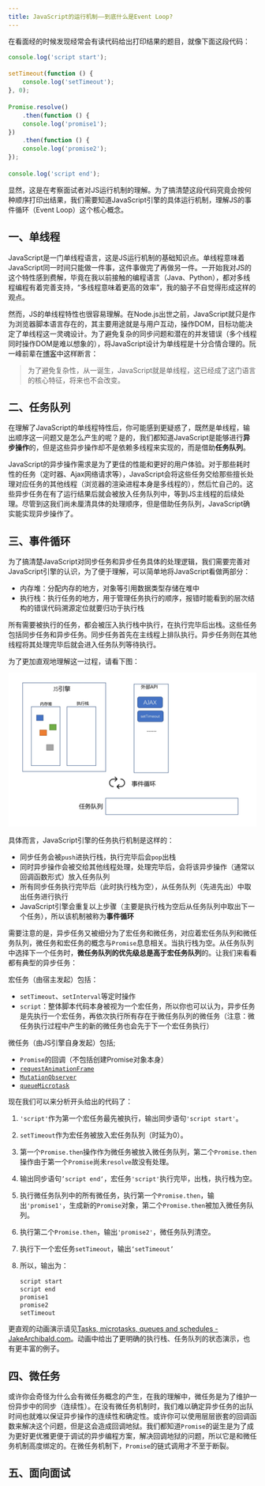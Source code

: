 ```yaml
---
title: JavaScript的运行机制——到底什么是Event Loop?
---
```


在看面经的时候发现经常会有读代码给出打印结果的题目，就像下面这段代码：

```js
console.log('script start');

setTimeout(function () {
    console.log('setTimeout');
}, 0);

Promise.resolve()
    .then(function () {
    console.log('promise1');
})
    .then(function () {
    console.log('promise2');
});

console.log('script end');
```

显然，这是在考察面试者对JS运行机制的理解。为了搞清楚这段代码究竟会按何种顺序打印出结果，我们需要知道JavaScript引擎的具体运行机制，理解JS的事件循环（Event Loop）这个核心概念。

## 一、单线程

JavaScript是一门单线程语言，这是JS运行机制的基础知识点。单线程意味着JavaScript同一时间只能做一件事，这件事做完了再做另一件。一开始我对JS的这个特性感到费解，毕竟在我以前接触的编程语言（Java、Python），都对多线程编程有着完善支持，“多线程意味着更高的效率”，我的脑子不自觉得形成这样的观点。

然而，JS的单线程特性也很容易理解。在Node.js出世之前，JavaScript就只是作为浏览器脚本语言存在的，其主要用途就是与用户互动，操作DOM，目标功能决定了单线程这一灵魂设计。为了避免复杂的同步问题和潜在的并发错误（多个线程同时操作DOM是难以想象的），将JavaScript设计为单线程是十分合情合理的。阮一峰前辈在[博客](https://www.ruanyifeng.com/blog/2014/10/event-loop.html)中这样断言：

> 为了避免复杂性，从一诞生，JavaScript就是单线程，这已经成了这门语言的核心特征，将来也不会改变。

## 二、任务队列

在理解了JavaScript的单线程特性后，你可能感到更疑惑了，既然是单线程，输出顺序这一问题又是怎么产生的呢？是的，我们都知道JavaScript是能够进行**异步操作**的，但是这些异步操作却不是依赖多线程来实现的，而是借助**任务队列**。

JavaScript的异步操作需求是为了更佳的性能和更好的用户体验。对于那些耗时性的任务（定时器、Ajax网络请求等），JavaScript会将这些任务交给那些擅长处理对应任务的其他线程（浏览器的渲染进程本身是多线程的），然后忙自己的。这些异步任务在有了运行结果后就会被放入任务队列中，等到JS主线程的后续处理。尽管到这我们尚未厘清具体的处理顺序，但是借助任务队列，JavaScript确实能实现异步操作了。

## 三、事件循环

为了搞清楚JavaScript对同步任务和异步任务具体的处理逻辑，我们需要完善对JavaScript引擎的认识，为了便于理解，可以简单地将JavaScript看做两部分：

- 内存堆：分配内存的地方，对象等引用数据类型存储在堆中
- 执行栈：执行任务的地方，用于管理任务执行的顺序，报错时能看到的层次结构的错误代码溯源定位就要归功于执行栈

所有需要被执行的任务，都会被压入执行栈中执行，在执行完毕后出栈。这些任务包括同步任务和异步任务。同步任务首先在主线程上排队执行。异步任务则在其他线程将其处理完毕后就会进入任务队列等待执行。

为了更加直观地理解这一过程，请看下图：

<img src="https://github.com/MogoMec/blog/blob/master/img/eventloop.jpg?raw=true" style="zoom:150%;" />

具体而言，JavaScript引擎的任务执行机制是这样的：

- 同步任务会被`push`进执行栈，执行完毕后会`pop`出栈
- 同时异步操作会被交给其他线程处理，处理完毕后，会将该异步操作（通常以回调函数形式）放入任务队列
- 所有同步任务执行完毕后（此时执行栈为空），从任务队列（先进先出）中取出任务进行执行
- JavaScript引擎会重复以上步骤（主要是执行栈为空后从任务队列中取出下一个任务），所以该机制被称为**事件循环**

需要注意的是，异步任务又被细分为了宏任务和微任务，对应着宏任务队列和微任务队列，微任务和宏任务的概念与`Promise`息息相关。当执行栈为空。从任务队列中选择下一个任务时，**微任务队列的优先级总是高于宏任务队列**的。让我们来看看都有典型的异步任务：

宏任务（由宿主发起）包括：

- `setTimeout`、`setInterval`等定时操作
- `script`：整体脚本代码本身被视为一个宏任务，所以你也可以认为，异步任务是先执行一个宏任务，再依次执行所有存在于微任务队列的微任务（注意：微任务执行过程中产生的新的微任务也会先于下一个宏任务执行）

微任务（由JS引擎自身发起）包括;

- `Promise`的回调（不包括创建Promise对象本身）
- [`requestAnimationFrame`](https://developer.mozilla.org/zh-CN/docs/Web/API/Window/requestAnimationFrame)
- [`MutationObserver`](https://developer.mozilla.org/zh-CN/docs/Web/API/MutationObserver)
- [`queueMicrotask`](https://developer.mozilla.org/zh-CN/docs/Web/API/WindowOrWorkerGlobalScope/queueMicrotask)

现在我们可以来分析开头给出的代码了：

1. `'script'`作为第一个宏任务最先被执行，输出同步语句`'script start'`。

2. `setTimeout`作为宏任务被放入宏任务队列（时延为0）。

3. 第一个`Promise.then`操作作为微任务被放入微任务队列，第二个`Promise.then`操作由于第一个`Promise`尚未`resolve`故没有处理。

4. 输出同步语句`’script end‘`，宏任务`'script'`执行完毕，出栈，执行栈为空。

5. 执行微任务队列中的所有微任务，执行第一个`Promise.then`，输出`'promise1'`，生成新的`Promise`对象，第二个`Promise.then`被加入微任务队列。

6. 执行第二个`Promise.then`，输出`'promise2'`，微任务队列清空。

7. 执行下一个宏任务`setTimeout`，输出`‘setTimeout’`

8. 所以，输出为：

   ```
   script start
   script end
   promise1
   promise2
   setTimeout
   ```

更直观的动画演示请见[Tasks, microtasks, queues and schedules - JakeArchibald.com](https://jakearchibald.com/2015/tasks-microtasks-queues-and-schedules/)。动画中给出了更明确的执行栈、任务队列的状态演示，也有更丰富的例子。

## 四、微任务

或许你会奇怪为什么会有微任务概念的产生，在我的理解中，微任务是为了维护一份异步中的同步（连续性）。在没有微任务机制时，我们难以确定异步任务的出队时间也就难以保证异步操作的连续性和确定性。或许你可以使用层层嵌套的回调函数来解决这个问题，但是这会造成回调地狱。我们都知道`Promise`的诞生是为了成为更好更优雅更便于调试的异步编程方案，解决回调地狱的问题，所以它是和微任务机制高度绑定的。在微任务机制下，`Promise`的链式调用才不至于断裂。

## 五、面向面试






